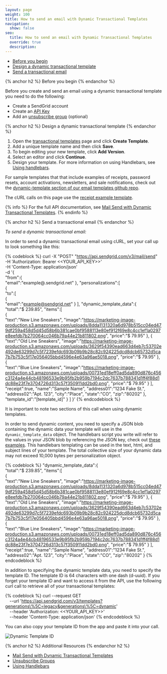 ```yaml
---
layout: page
weight: 100
title: How to send an email with Dynamic Transactional Templates
navigation:
  show: false
seo:
  title: How to send an email with Dynamic Transactional Templates
  override: true
  description:
---
```


- [Before you begin](#-Before-you-begin)
- [Design a dynamic transactional template](#-Design-a-dynamic-template)
- [Send a transactional email](#-Send-a-transactional-email)
 
{% anchor h2 %}
Before you begin
{% endanchor %}

Before you create and send an email using a dynamic transactional template you need to do the following:

* Create a SendGrid account
* Create an [API Key]({{root_url}}/help-support/account-and-settings/api-keys.html)
* Add an [unsubscribe group]({{root_url}}/help-support/sending-email/group-unsubscribes.html) (optional)

{% anchor h2 %}
Design a dynamic transactional template
{% endanchor %}

1. Open the [transactional templates](https://sendgrid.com/dynamic_templates) page and click **Create Template**.
1. Add a unique template name and then click **Save**.
1. To begin editing your new template, click **Add Version**.
1. Select an editor and click **Continue**.
1. Design your template. For more information on using Handlebars, see [Using handlebars]({{root_url}}/help-support/sending-email/using-handlebars.html).

For sample templates that that include examples of receipts, password resets, account activations, newsletters, and sale notifications, check out the [dynamic-template section of our email templates github repo](https://github.com/sendgrid/email-templates/tree/master/dynamic-templates).

The cURL calls on this page use the [receipt example template](https://github.com/sendgrid/email-templates/tree/master/dynamic-templates/receipt).

{% info %}
For the full API documentation, see [Mail Send with Dynamic Transactional Templates](https://dynamic-templates.api-docs.io/3.0).
{% endinfo %}

{% anchor h2 %}
Send a transactional email
{% endanchor %}

*To send a dynamic transactional email:*

In order to send a dynamic transactional email using cURL, set your call up to look something like this:

{% codeblock %}
curl -X "POST" "https://api.sendgrid.com/v3/mail/send" \
     -H 'Authorization: Bearer <<YOUR_API_KEY>>' \
     -H 'Content-Type: application/json' \
     -d '{  
   "from":{  
      "email":"example@.sendgrid.net"
   },
   "personalizations":[  
      {  
         "to":[  
            {  
               "email":"example@sendgrid.net"
            }
         ],
         "dynamic_template_data":{  
            "total":"$ 239.85",
            "items":[  
               {  
                  "text":"New Line Sneakers",
                  "image":"https://marketing-image-production.s3.amazonaws.com/uploads/8dda1131320a6d978b515cc04ed479df259a458d5d45d58b6b381cae0bf9588113e80ef912f69e8c4cc1ef1a0297e8eefdb7b270064cc046b79a44e21b811802.png",
                  "price":"$ 79.95"
               },
               {  
                  "text":"Old Line Sneakers",
                  "image":"https://marketing-image-production.s3.amazonaws.com/uploads/3629f54390ead663d4eb7c53702e492de63299d7c5f7239efdc693b09b9b28c82c924225dcd8dcb65732d5ca7b7b753c5f17e056405bbd4596e4e63a96ae5018.png",
                  "price":"$ 79.95"
               },
               {  
                  "text":"Blue Line Sneakers",
                  "image":"https://marketing-image-production.s3.amazonaws.com/uploads/00731ed18eff0ad5da890d876c456c3124a4e44cb48196533e9b95fb2b959b7194c2dc7637b788341d1ff4f88d1dc88e23f7e3704726d313c57f350911dd2bd0.png",
                  "price":"$ 79.95"
               }
            ],
            "receipt":true,
            "name":"Sample Name",
            "address01":"1234 Fake St.",
            "address02":"Apt. 123",
            "city":"Place",
            "state":"CO",
            "zip":"80202"
         },
         "template_id":"[template_id]"
      }
   ]
}'
{% endcodeblock %}

It is important to note two sections of this call when using dynamic templates.

In order to send dynamic content, you need to specify a JSON blob containing the dynamic data your template will use in the `dynamic_template_data` object. The handlebars script you write will refer to the values in your JSON blob by referencing the JSON key, check out [these examples]({{root_url}}/help-support/sending-email/using-handlebars.html#-Handlebarjs-reference). This handlebars templating can be used in the text, html, and subject lines of your template. The total collective size of your dynamic data may not exceed 10,000 bytes per personalization object.

{% codeblock %}
         "dynamic_template_data":{  
            "total":"$ 239.85",
            "items":[  
               {  
                  "text":"New Line Sneakers",
                  "image":"https://marketing-image-production.s3.amazonaws.com/uploads/8dda1131320a6d978b515cc04ed479df259a458d5d45d58b6b381cae0bf9588113e80ef912f69e8c4cc1ef1a0297e8eefdb7b270064cc046b79a44e21b811802.png",
                  "price":"$ 79.95"
               },
               {  
                  "text":"Old Line Sneakers",
                  "image":"https://marketing-image-production.s3.amazonaws.com/uploads/3629f54390ead663d4eb7c53702e492de63299d7c5f7239efdc693b09b9b28c82c924225dcd8dcb65732d5ca7b7b753c5f17e056405bbd4596e4e63a96ae5018.png",
                  "price":"$ 79.95"
               },
               {  
                  "text":"Blue Line Sneakers",
                  "image":"https://marketing-image-production.s3.amazonaws.com/uploads/00731ed18eff0ad5da890d876c456c3124a4e44cb48196533e9b95fb2b959b7194c2dc7637b788341d1ff4f88d1dc88e23f7e3704726d313c57f350911dd2bd0.png",
                  "price":"$ 79.95"
               }
            ],
            "receipt":true,
            "name":"Sample Name",
            "address01":"1234 Fake St.",
            "address02":"Apt. 123",
            "city":"Place",
            "state":"CO",
            "zip":"80202"
         }
{% endcodeblock %}

In addition to specifying the dynamic template data, you need to specify the template ID. The template ID is 64 characters with one dash (d-uuid). If you forget your template ID and want to access it from the API, use the following curl call to retrieve all of your transactional templates:

{% codeblock %}
curl --request GET \
  --url 'https://api.sendgrid.com/v3/templates?generations\%5C=legacy&generations\%5C=dynamic' \
  --header 'Authorization: <<YOUR_API_KEY>>' \
  --header 'Content-Type: application/json'
{% endcodeblock %}

You can also copy your template ID from the app and paste it into your call.

![]({{root_url}}/img/dynamic_template_id.png "Dynamic Template ID")

{% anchor h2 %}
Additional Resources
{% endanchor h2 %}

- [Mail Send with Dynamic Transactional Templates](https://dynamic-templates.api-docs.io/3.0)
- [Unsubscribe Groups]({{root_url}}/help-support/sending-email/group-unsubscribes.html)
- [Using Handlebars]({{root_url}}/help-support/sending-email/using-handlebars.html)
